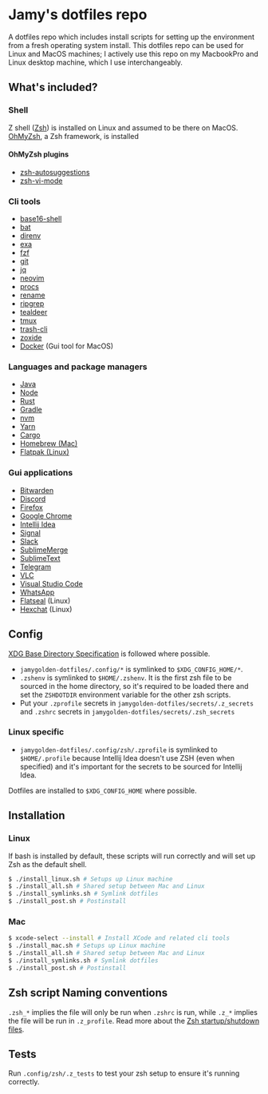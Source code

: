 # Jamy's dotfiles repo

A dotfiles repo which includes install scripts for setting up the
environment from a fresh operating system install. This dotfiles repo
can be used for Linux and MacOS machines; I actively use this repo on my
MacbookPro and Linux desktop machine, which I use interchangeably.

## What's included?

### Shell

Z shell ([Zsh]) is installed on Linux and assumed to be there on MacOS.
[OhMyZsh], a Zsh framework, is installed 

#### OhMyZsh plugins
- [zsh-autosuggestions]
- [zsh-vi-mode]

### Cli tools

- [base16-shell]
- [bat]
- [direnv]
- [exa]
- [fzf]
- [git]
- [jq]
- [neovim]
- [procs]
- [rename]
- [ripgrep]
- [tealdeer]
- [tmux]
- [trash-cli]
- [zoxide]
- [Docker] (Gui tool for MacOS)

### Languages and package managers

- [Java]
- [Node]
- [Rust]
- [Gradle]
- [nvm]
- [Yarn]
- [Cargo]
- [Homebrew (Mac)]
- [Flatpak (Linux)]

### Gui applications

- [Bitwarden]
- [Discord]
- [Firefox]
- [Google Chrome]
- [Intellij Idea]
- [Signal]
- [Slack]
- [SublimeMerge]
- [SublimeText]
- [Telegram]
- [VLC]
- [Visual Studio Code]
- [WhatsApp]
- [Flatseal] (Linux)
- [Hexchat] (Linux)

## Config

[XDG Base Directory Specification] is followed where possible.

- `jamygolden-dotfiles/.config/*` is symlinked to `$XDG_CONFIG_HOME/*`.
- `.zshenv` is symlinked to `$HOME/.zshenv`. It is the first zsh file to
  be sourced in the home directory, so it's required to be loaded there
  and set the `ZSHDOTDIR` environment variable for the other zsh
  scripts.
- Put your `.zprofile` secrets in
  `jamygolden-dotfiles/secrets/.z_secrets` and `.zshrc` secrets in
  `jamygolden-dotfiles/secrets/.zsh_secrets`

### Linux specific

- `jamygolden-dotfiles/.config/zsh/.zprofile` is symlinked to
  `$HOME/.profile` because Intellij Idea doesn't use ZSH (even when
  specified) and it's important for the secrets to be sourced for
  Intellij Idea.


Dotfiles are installed to `$XDG_CONFIG_HOME` where possible.

## Installation

### Linux

If bash is installed by default, these scripts will run correctly and
will set up Zsh as the default shell.

```bash
$ ./install_linux.sh # Setups up Linux machine
$ ./install_all.sh # Shared setup between Mac and Linux
$ ./install_symlinks.sh # Symlink dotfiles
$ ./install_post.sh # Postinstall
```

### Mac

```bash
$ xcode-select --install # Install XCode and related cli tools
$ ./install_mac.sh # Setups up Linux machine
$ ./install_all.sh # Shared setup between Mac and Linux
$ ./install_symlinks.sh # Symlink dotfiles
$ ./install_post.sh # Postinstall
```

## Zsh script Naming conventions

`.zsh_*` implies the file will only be run when `.zshrc` is run, while
`.z_*` implies the file will be run in `.z_profile`. Read more about the
[Zsh startup/shutdown files].

## Tests

Run `.config/zsh/.z_tests` to test your zsh setup to ensure it's running
correctly.

[Zsh]: https://zsh.sourceforge.io/
[OhMyZsh]: https://ohmyz.sh/
[zsh-autosuggestions]: https://github.com/zsh-users/zsh-autosuggestions
[zsh-vi-mode]: https://github.com/jeffreytse/zsh-vi-mode
[base16-shell]: https://github.com/tinted-theming/base16-shell
[bat]: https://github.com/sharkdp/bat
[direnv]: https://direnv.net/
[exa]: https://github.com/ogham/exa
[fzf]: https://github.com/junegunn/fzf
[git]: https://git-scm.com/
[jq]: https://jqlang.github.io/jq/
[neovim]: https://neovim.io/
[procs]: https://github.com/dalance/procs
[rename]: https://github.com/jhotmann/node-rename-cli
[ripgrep]: https://github.com/BurntSushi/ripgrep
[tealdeer]: https://github.com/dbrgn/tealdeer
[tmux]: https://github.com/tmux/tmux
[trash-cli]: https://github.com/andreafrancia/trash-cli
[zoxide]: https://github.com/ajeetdsouza/zoxide
[Docker]: https://www.docker.com/
[Java]: https://www.oracle.com/java/
[Node]: https://nodejs.org
[Rust]: https://www.rust-lang.org/
[Gradle]: https://gradle.org/
[nvm]: https://github.com/nvm-sh/nvm
[Yarn]: https://yarnpkg.com/
[Cargo]: https://doc.rust-lang.org/cargo/
[Homebrew (Mac)]: https://brew.sh/
[Flatpak (Linux)]: https://flatpak.org/
[Bitwarden]: https://bitwarden.com/
[Discord]: https://discord.com/
[Firefox]: https://www.mozilla.org/en-US/firefox/
[Google Chrome]: https://www.google.com/chrome/
[Intellij Idea]: https://www.jetbrains.com/idea/
[Signal]: https://signal.org/en/
[Slack]: https://slack.com/
[SublimeMerge]: https://www.sublimemerge.com/
[SublimeText]: https://www.sublimetext.com/
[Telegram]: https://telegram.org/
[VLC]: https://www.videolan.org/
[Visual Studio Code]: https://code.visualstudio.com/
[WhatsApp]: https://www.whatsapp.com/
[Flatseal]: https://flathub.org/apps/com.github.tchx84.Flatseal
[Hexchat]: https://hexchat.github.io/
[XDG Base Directory Specification]: https://specifications.freedesktop.org/basedir-spec/basedir-spec-latest.html
[Zsh startup/shutdown files]: https://zsh.sourceforge.io/Doc/Release/Files.html#Files
